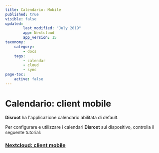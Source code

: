 ```yaml
---
title: Calendario: Mobile
published: true
visible: false
updated:
        last_modified: "July 2019"
        app: Nextcloud
        app_version: 15
taxonomy:
    category:
        - docs
    tags:
        - calendar
        - cloud
        - sync
page-toc:
    active: false
---
```


# Calendario: client mobile

**Disroot** ha l'applicazione calendario abilitata di default.

Per configurare e utilizzare i calendari **Disroot** sul dispositivo, controlla il seguente tutorial:

### [Nextcloud: client mobile](/tutorials/cloud/clients/mobile)

